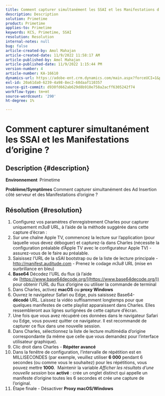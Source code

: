 ```yaml
---
title: Comment capturer simultanément les SSAI et les Manifestations d’origine ?
description: Description
solution: Primetime
product: Primetime
applies-to: Primetime
keywords: KCS, Primetime, SSAI
resolution: Resolution
internal-notes: null
bug: false
article-created-by: Amol Mahajan
article-created-date: 11/9/2022 11:58:17 AM
article-published-by: Amol Mahajan
article-published-date: 11/9/2022 1:15:44 PM
version-number: 4
article-number: KA-16610
dynamics-url: https://adobe-ent.crm.dynamics.com/main.aspx?forceUCI=1&pagetype=entityrecord&etn=knowledgearticle&id=0a56cac8-2560-ed11-9561-6045bd006268
exl-id: 20a61da0-6239-4a98-8ec2-60daaf110357
source-git-commit: d930fd662ab629d8b910e758a2acff6305242f74
workflow-type: tm+mt
source-wordcount: '290'
ht-degree: 1%

---
```


# Comment capturer simultanément les SSAI et les Manifestations d’origine ?

## Description {#description}

<b>Environnement </b>
Primetime


<b>Problème/Symptômes</b>
Comment capturer simultanément des Ad Insertion côté serveur et des Manifestations d’origine ?


## Résolution {#resolution}


1. Configurez vos paramètres d’enregistrement Charles pour capturer uniquement *m3u8* URL, à l’aide de la méthode suggérée dans cette capture d’écran :
2. Sur une chaîne Apple TV, commencez la lecture sur l’application (pour laquelle vous devez déboguer) et capturez-la dans Charles (nécessite la configuration préalable d’Apple TV avec le configurateur Apple TV) - assurez-vous de le faire au préalable.
3. Saisissez l’URL de la sSAI bootstrap ou de la liste de lecture principale - http://manifest.auditude.com - Prenez le codage *m3u8* URL (mise en surbrillance en bleu)
4. <b>Base64</b> Décodez l’URL du flux (à l’aide de [https://www.base64decode.org/](https://www.base64decode.org/)) pour obtenir l’URL du flux d’origine ou utiliser la commande de terminal
5. Dans Charles, activez <b>macOS</b> ou <b>proxy Windows</b>
6. Ouvrez le navigateur Safari ou Edge, puis saisissez Base64-<b>décodé</b> URL. Laissez la vidéo suffisamment longtemps pour que quelques manifestes de cette playlist apparaissent dans Charles. Elles ressembleront aux lignes surlignées de cette capture d’écran.
7. Une fois que vous avez récupéré ces données dans le navigateur Safari ou Edge, vous pouvez quitter ce navigateur. Il est recommandé de capturer ce flux dans une nouvelle session.
8. Dans Charles, sélectionnez la liste de lecture multimédia d’origine correspondante (la même que celle que vous demandez pour l’interface utilisateur graphique).
9. Clic droit dans Charles - <b>Répéter avancé</b>
10. Dans la fenêtre de configuration, l’intervalle de répétition est en MILLISECONDES (par exemple, veuillez utiliser <b>6 000</b> pendant 6 secondes (ou comme vous le souhaitez) pour les répétitions, vous pouvez mettre <b>1000</b>.  Maintenir la variable *Afficher les résultats d’une nouvelle session* box <b>activé</b> : crée un onglet distinct qui appelle un manifeste d’origine toutes les 6 secondes et crée une capture de l’original.
11. Étape finale - Désactiver <b>Proxy macOS/Windows</b>
